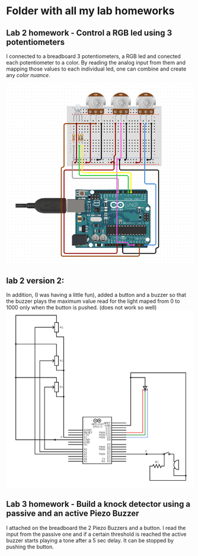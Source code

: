 # Folder with all my lab homeworks
## Lab 2 homework - Control a RGB led using 3 potentiometers
I connected to a breadboard 3 potentiometers, a RGB led and conected each potentiometer to a color. By reading the analog input from them and mapping those values to each individual led, one can combine and create any _color nuance_.

![alt text](https://github.com/ToniBiro/Robotics/blob/master/Lab%20homeworks/analogRGBcontrol_v2/circuit_diagram.png)

## lab 2 version 2:
In addition, (I was having a little fun), added a button and a buzzer so that the buzzer plays the maximum value read for the light maped from 0 to 1000 only when the button is pushed. (does not work so well)
![alt text](https://github.com/ToniBiro/Robotics/blob/master/Lab%20homeworks/analogRGBcontrol/circuit%20(1).png)

## Lab 3 homework - Build a knock detector using a passive and an active Piezo Buzzer
I attached on the breadboard the 2 Piezo Buzzers and a button. I read the input from the passive one and if a certain threshold is reached the active buzzer starts playing a tone after a 5 sec delay. It can be stopped by pushing the button.
